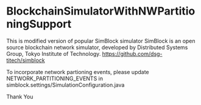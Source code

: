 # BlockchainSimulatorWithNWPartitioningSupport
This is modified version of popular SimBlock simulator
SimBlock is an open source blockchain network simulator, developed by Distributed Systems Group, Tokyo Institute of Technology.
https://github.com/dsg-titech/simblock

To incorporate network partioning events, please update NETWORK_PARTITIONING_EVENTS in simblock.settings/SimulationConfiguration.java

Thank You
